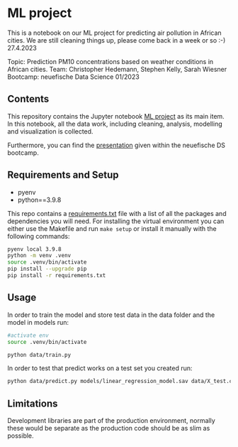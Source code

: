 # ML project
This is a notebook on our ML project for predicting air pollution in African cities. We are still cleaning things up, please come back in a week or so :-)
27.4.2023

Topic: Prediction PM10 concentrations based on weather conditions in African cities.
Team: Christopher Hedemann, Stephen Kelly, Sarah Wiesner
Bootcamp: neuefische Data Science 01/2023

## Contents

This repository contains the Jupyter notebook [ML project](./ml_project_notebook.ipynb) as its main item. In this notebook, all the data work, including cleaning, analysis, modelling and visualization is collected. 

Furthermore, you can find the [presentation](./presentation.pdf) given within the neuefische DS bootcamp.


## Requirements and Setup

- pyenv
- python==3.9.8


This repo contains a [requirements.txt](./requirements.txt) file with a list of all the packages and dependencies you will need.
For installing the virtual environment you can either use the Makefile and run `make setup` or install it manually with the following commands: 

```Bash
pyenv local 3.9.8
python -m venv .venv
source .venv/bin/activate
pip install --upgrade pip
pip install -r requirements.txt
```

## Usage

In order to train the model and store test data in the data folder and the model in models run:

```bash
#activate env
source .venv/bin/activate

python data/train.py  
```

In order to test that predict works on a test set you created run:

```bash
python data/predict.py models/linear_regression_model.sav data/X_test.csv data/y_test.csv
```

## Limitations

Development libraries are part of the production environment, normally these would be separate as the production code should be as slim as possible.
